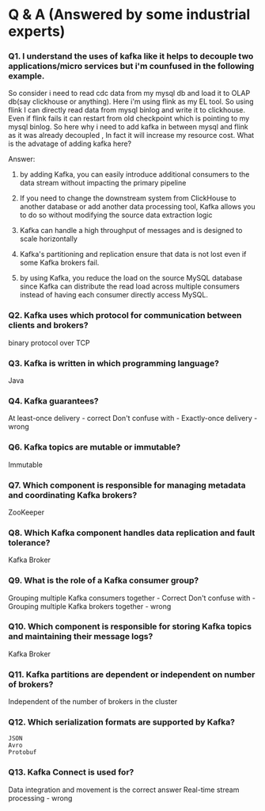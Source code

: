 # Q & A (Answered by some industrial experts)
### Q1. I understand the uses of kafka like it helps to decouple two applications/micro services but i'm counfused in the following example.
So consider i need to read cdc data from my mysql db and load it to OLAP db(say clickhouse or anything). Here i'm using flink as my EL tool. So using flink I can directly read data from mysql binlog and write it to clickhouse. Even if flink fails it can restart from old checkpoint which is pointing to my mysql binlog. 
So here why i need to add kafka in between mysql and flink as it was already decoupled , In fact it will increase my resource cost. What is the advatage of adding kafka here?

Answer:
1. by adding Kafka, you can easily introduce additional consumers to the data stream without impacting the primary pipeline

2. If you need to change the downstream system from ClickHouse to another database or add another data processing tool, Kafka allows you to do so without modifying the source data extraction logic

3. Kafka can handle a high throughput of messages and is designed to scale horizontally

4. Kafka's partitioning and replication ensure that data is not lost even if some Kafka brokers fail.

5. by using Kafka, you reduce the load on the source MySQL database since Kafka can distribute the read load across multiple consumers instead of having each consumer directly access MySQL.


### Q2. Kafka uses which protocol for communication between clients and brokers?
binary protocol over TCP


### Q3. Kafka is written in which programming language?
Java

### Q4. Kafka guarantees?
At least-once delivery - correct
Don't confuse with - Exactly-once delivery - wrong

### Q6. Kafka topics are mutable or immutable?
Immutable

### Q7. Which component is responsible for managing metadata and coordinating Kafka brokers?
ZooKeeper

### Q8. Which Kafka component handles data replication and fault tolerance?
Kafka Broker

### Q9. What is the role of a Kafka consumer group?
Grouping multiple Kafka consumers together - Correct
Don't confuse with - Grouping multiple Kafka brokers together - wrong

### Q10. Which component is responsible for storing Kafka topics and maintaining their message logs?
Kafka Broker

### Q11. Kafka partitions are dependent or independent on number of brokers?
Independent of the number of brokers in the cluster

### Q12. Which serialization formats are supported by Kafka?
    JSON
    Avro
    Protobuf

### Q13.  Kafka Connect is used for?
Data integration and movement is the correct answer
Real-time stream processing - wrong